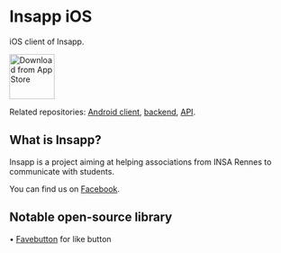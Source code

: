 # Insapp iOS

iOS client of Insapp.

[<img src="https://upload.wikimedia.org/wikipedia/commons/thumb/3/3c/Download_on_the_App_Store_Badge.svg/320px-Download_on_the_App_Store_Badge.svg.png" 
      alt="Download from App Store" 
      height="80">](https://apps.apple.com/fr/app/insapp/id1159630227)

Related repositories: [Android client](https://github.com/thomas-bouvier/insapp-android), [backend](https://github.com/thomas-bouvier/insapp-server), [API](https://github.com/thomas-bouvier/insapp-go).

## What is Insapp?

Insapp is a project aiming at helping associations from INSA Rennes to communicate with students.

You can find us on [Facebook](https://www.facebook.com/insapp.crew/).


## Notable open-source library

• [Favebutton](https://github.com/janselv/fave-button) for like button
